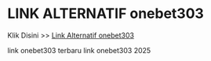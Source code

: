 # LINK ALTERNATIF onebet303

Klik Disini >> <a href="https://linksto.pages.dev/">Link Alternatif onebet303 </a>

link onebet303 terbaru
link onebet303 2025